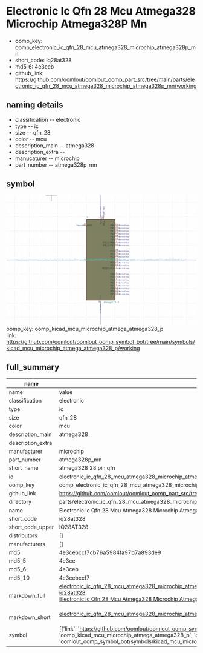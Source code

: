 # Electronic Ic Qfn 28 Mcu Atmega328 Microchip Atmega328P Mn

  
* oomp_key: oomp_electronic_ic_qfn_28_mcu_atmega328_microchip_atmega328p_mn 
* short_code: iq28at328
* md5_6: 4e3ceb  
* github_link: https://github.com/oomlout/oomlout_oomp_part_src/tree/main/parts/electronic_ic_qfn_28_mcu_atmega328_microchip_atmega328p_mn/working  
## naming details
* classification -- electronic
* type -- ic
* size -- qfn_28
* color -- mcu
* description_main -- atmega328
* description_extra -- 
* manucaturer -- microchip
* part_number -- atmega328p_mn



## symbol

![](symbol/0/working/working_600.png)  
oomp_key: oomp_kicad_mcu_microchip_atmega_atmega328_p  
link: https://github.com/oomlout/oomlout_oomp_symbol_bot/tree/main/symbols/kicad_mcu_microchip_atmega_atmega328_p/working  


## full_summary
| name | value | 
| --- | --- | 
| name | value | 
| classification | electronic | 
| type | ic | 
| size | qfn_28 | 
| color | mcu | 
| description_main | atmega328 | 
| description_extra |  | 
| manufacturer | microchip | 
| part_number | atmega328p_mn | 
| short_name | atmega328 28 pin qfn | 
| id | electronic_ic_qfn_28_mcu_atmega328_microchip_atmega328p_mn | 
| oomp_key | oomp_electronic_ic_qfn_28_mcu_atmega328_microchip_atmega328p_mn | 
| github_link | https://github.com/oomlout/oomlout_oomp_part_src/tree/main/parts/electronic_ic_qfn_28_mcu_atmega328_microchip_atmega328p_mn/working | 
| directory | parts/electronic_ic_qfn_28_mcu_atmega328_microchip_atmega328p_mn | 
| name | Electronic Ic Qfn 28 Mcu Atmega328 Microchip Atmega328P Mn | 
| short_code | iq28at328 | 
| short_code_upper | IQ28AT328 | 
| distributors | [] | 
| manufacturers | [] | 
| md5 | 4e3cebccf7cb76a5984fa97b7a893de9 | 
| md5_5 | 4e3ce | 
| md5_6 | 4e3ceb | 
| md5_10 | 4e3cebccf7 | 
| markdown_full | [electronic_ic_qfn_28_mcu_atmega328_microchip_atmega328p_mn](https://github.com/oomlout/oomlout_oomp_part_src/tree/main/parts/electronic_ic_qfn_28_mcu_atmega328_microchip_atmega328p_mn/working)<br>[iq28at328](https://github.com/oomlout/oomlout_oomp_part_src/tree/main/parts/electronic_ic_qfn_28_mcu_atmega328_microchip_atmega328p_mn/working)<br>[Electronic Ic Qfn 28 Mcu Atmega328 Microchip Atmega328P Mn](https://github.com/oomlout/oomlout_oomp_part_src/tree/main/parts/electronic_ic_qfn_28_mcu_atmega328_microchip_atmega328p_mn/working)<br><br> | 
| markdown_short | [electronic_ic_qfn_28_mcu_atmega328_microchip_atmega328p_mn](https://github.com/oomlout/oomlout_oomp_part_src/tree/main/parts/electronic_ic_qfn_28_mcu_atmega328_microchip_atmega328p_mn/working)<br><br> | 
| symbol | [{'link': 'https://github.com/oomlout/oomlout_oomp_symbol_bot/tree/main/symbols/kicad_mcu_microchip_atmega_atmega328_p', 'oomp_key': 'oomp_kicad_mcu_microchip_atmega_atmega328_p', 'directory': 'oomlout_oomp_symbol_bot/symbols/kicad_mcu_microchip_atmega_atmega328_p//working/working.kicad_sym'}] | 

